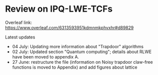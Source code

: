 # Review on IPQ-LWE-TCFs

Overleaf link: https://www.overleaf.com/6313593951kdmnmkphvxhr#d89829

Latest updates 
- 04 July: Updating more information about "Trapdoor" algorithms
- 02 July: Updated section "Quantum computing"; details about RLWE have been moved to appendix A.
- 27 June: restructure the file (information on Noisy trapdoor claw-free functions is moved to Appendix) and add figures about lattice
